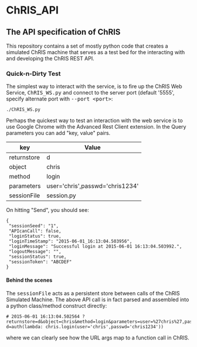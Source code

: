 # ChRIS_API

## The API specification of ChRIS

This repository contains a set of mostly python code that creates a simulated ChRIS machine that serves as a test bed for the interacting with and developing the ChRIS REST API.

### Quick-n-Dirty Test

The simplest way to interact with the service, is to fire up the ChRIS Web Service, <tt>ChRIS_WS.py</tt> and connect to the server port (default '5555', specify alternate port with <tt>--port \<port\></tt>:

```
./ChRIS_WS.py
```

Perhaps the quickest way to test an interaction with the web service is to use Google Chrome with the Advanced Rest Client extension. In the Query parameters you can add "key, value" pairs.

| key             | Value    |
|-----------------|----------|
| returnstore     | d        |
| object          | chris    |
| method          | login    |
| parameters      | user='chris',passwd='chris1234' |
| sessionFile     | session.py |

On hitting "Send", you should see:

```
{
 "sessionSeed": "1", 
 "APIcanCall": false, 
 "loginStatus": true, 
 "loginTimeStamp": "2015-06-01_16:13:04.503956", 
 "loginMessage": "Successful login at 2015-06-01 16:13:04.503992.", 
 "logoutMessage": "", 
 "sessionStatus": true, 
 "sessionToken": "ABCDEF"
}
```

#### Behind the scenes

The <tt>sessionFile</tt> acts as a persistent store between calls of the ChRIS Simulated Machine. The above API call is in fact parsed and assembled into a python class/method construct directly:

```
# 2015-06-01 16:13:04.502564 ?returnstore=d&object=chris&method=login&parameters=user=%27chris%27,passwd=%27chris1234%27&sessionFile=session.py
d=auth(lambda: chris.login(user='chris',passwd='chris1234'))
```

where we can clearly see how the URL args map to a function call in ChRIS.
